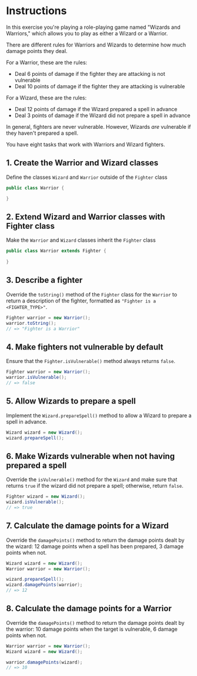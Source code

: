 # Instructions

In this exercise you're playing a role-playing game named "Wizards and Warriors," which allows you to play as either a Wizard or a Warrior.

There are different rules for Warriors and Wizards to determine how much damage points they deal.

For a Warrior, these are the rules:

- Deal 6 points of damage if the fighter they are attacking is not vulnerable
- Deal 10 points of damage if the fighter they are attacking is vulnerable

For a Wizard, these are the rules:

- Deal 12 points of damage if the Wizard prepared a spell in advance
- Deal 3 points of damage if the Wizard did not prepare a spell in advance

In general, fighters are never vulnerable. However, Wizards _are_ vulnerable if they haven't prepared a spell.

You have eight tasks that work with Warriors and Wizard fighters.

## 1. Create the Warrior and Wizard classes

Define the classes `Wizard` and `Warrior` outside of the `Fighter` class

```java
public class Warrior {

}
```

## 2. Extend Wizard and Warrior classes with Fighter class

Make the `Warrior` and `Wizard` classes inherit the `Fighter` class

```java
public class Warrior extends Fighter {
    
}
```

## 3. Describe a fighter

Override the `toString()` method of the `Fighter` class for the `Warrior` to return a description of the fighter, formatted as `"Fighter is a <FIGHTER_TYPE>"`.

```java
Fighter warrior = new Warrior();
warrior.toString();
// => "Fighter is a Warrior"
```

## 4. Make fighters not vulnerable by default

Ensure that the `Fighter.isVulnerable()` method always returns `false`.

```java
Fighter warrior = new Warrior();
warrior.isVulnerable();
// => false
```

## 5. Allow Wizards to prepare a spell

Implement the `Wizard.prepareSpell()` method to allow a Wizard to prepare a spell in advance.

```java
Wizard wizard = new Wizard();
wizard.prepareSpell();
```

## 6. Make Wizards vulnerable when not having prepared a spell

Override the `isVulnerable()` method for the `Wizard` and make sure that returns `true` if the wizard did not prepare a spell; otherwise, return `false`.

```java
Fighter wizard = new Wizard();
wizard.isVulnerable();
// => true
```

## 7. Calculate the damage points for a Wizard

Override the `damagePoints()` method to return the damage points dealt by the wizard: 12 damage points when a spell has been prepared, 3 damage points when not.

```java
Wizard wizard = new Wizard();
Warrior warrior = new Warrior();

wizard.prepareSpell();
wizard.damagePoints(warrior);
// => 12
```

## 8. Calculate the damage points for a Warrior

Override the `damagePoints()` method to return the damage points dealt by the warrior: 10 damage points when the target is vulnerable, 6 damage points when not.

```java
Warrior warrior = new Warrior();
Wizard wizard = new Wizard();

warrior.damagePoints(wizard);
// => 10
```
